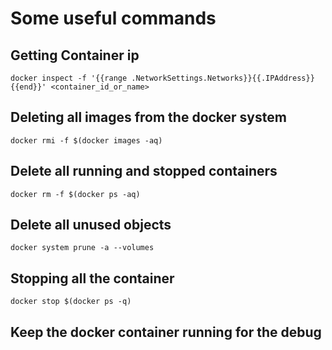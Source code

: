 # Some useful commands

## Getting Container ip

```
docker inspect -f '{{range .NetworkSettings.Networks}}{{.IPAddress}}{{end}}' <container_id_or_name>
```

## Deleting all images from the docker system

```
docker rmi -f $(docker images -aq)
```

## Delete all running and stopped containers

```
docker rm -f $(docker ps -aq)
```

## Delete all unused objects

```
docker system prune -a --volumes
```

## Stopping all the container

```
docker stop $(docker ps -q)
```

## Keep the docker container running for the debug
